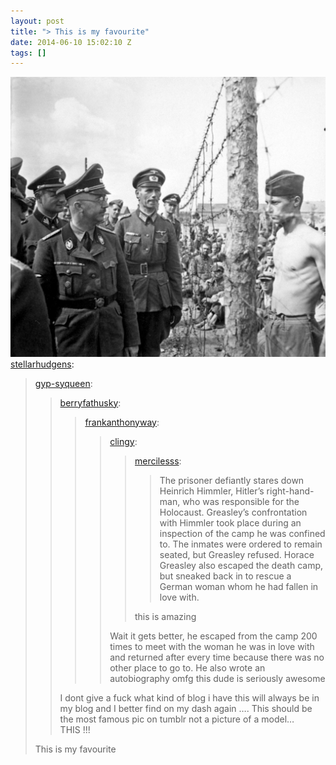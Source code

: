 ```yaml
---
layout: post
title: "> This is my favourite"
date: 2014-06-10 15:02:10 Z
tags: []
---
```

![](/media/2014/06/88377703435.jpg)
[stellarhudgens](http://stellarhudgens.tumblr.com/post/59753977022):

> [gyp-syqueen](http://gyp-syqueen.tumblr.com/post/54514564160/berryfathusky-frankanthonyway-clingy):
> 
> > [berryfathusky](http://berryfathusky.tumblr.com/post/50068919349/frankanthonyway-clingy-mercilesss-the):
> > 
> > > [frankanthonyway](http://frankanthonyway.tumblr.com/post/47810822428/clingy-mercilesss-the-prisoner-defiantly):
> > > 
> > > > [clingy](http://clingy.tumblr.com/post/47584889616/mercilesss-the-prisoner-defiantly-stares-down):
> > > > 
> > > > > [mercilesss](http://mercilesss.tumblr.com/post/46327156800/the-prisoner-defiantly-stares-down-heinrich):
> > > > > 
> > > > > > The prisoner defiantly stares down Heinrich Himmler, Hitler’s right-hand-man, who was responsible for the Holocaust. Greasley’s confrontation with Himmler took place during an inspection of the camp he was confined to. The inmates were ordered to remain seated, but Greasley refused. Horace Greasley also escaped the death camp, but sneaked back in to rescue a German woman whom he had fallen in love with.
> > > > > 
> > > > > this is amazing
> > > > 
> > > > Wait it gets better, he escaped from the camp 200 times to meet with the woman he was in love with and returned after every time because there was no other place to go to. He also wrote an autobiography omfg this dude is seriously awesome
> > 
> > I dont give a fuck what kind of blog i have this will always be in my blog and I better find on my dash again …. This should be the most famous pic on tumblr not a picture of a model… THIS !!!
> 
> This is my favourite
